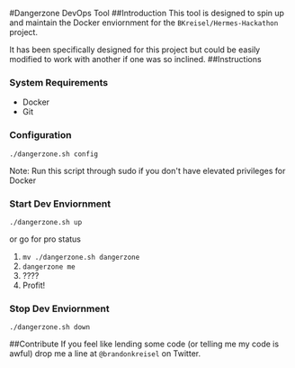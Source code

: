 #Dangerzone DevOps Tool
##Introduction
This tool is designed to spin up and maintain the Docker enviornment
for the `BKreisel/Hermes-Hackathon` project.

It has been specifically designed for this project but could be easily
modified to work with another if one was so inclined.
##Instructions
### System Requirements
- Docker  
- Git

### Configuration
`./dangerzone.sh config`


Note: Run this script through sudo if you don't have elevated privileges for Docker
### Start Dev Enviornment
`./dangerzone.sh up`


or go for pro status

1. `mv ./dangerzone.sh dangerzone`
2. `dangerzone me`
3. ????
4. Profit!


### Stop Dev Enviornment
`./dangerzone.sh down`

##Contribute
If you feel like lending some code (or telling me my code is awful) drop me a line at `@brandonkreisel` on Twitter.
 
